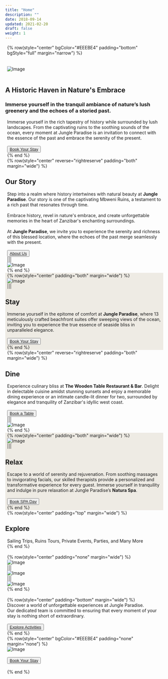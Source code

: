 ```yaml
---
title: "Home"
description: ""
date: 2018-09-14
updated: 2021-02-20
draft: false
weight: 1
---
```


<!-- section 1 (header) -->

{% row(style="center" bgColor="#EEEBE4" padding="bottom" bgStyle="full" margin="narrow") %}

<br>

<br>

<div class="container mx-auto">

![Image](./img/home_header1.webp#mx-auto)

<br>

## A Historic Haven in Nature's Embrace

### Immerse yourself in the tranquil ambiance of nature’s lush greenery and the echoes of a storied past.

<p class="max-w-6xl mx-auto">Immerse yourself in the rich tapestry of history while surrounded by lush landscapes. From the captivating ruins to the soothing sounds of the ocean, every moment at Jungle Paradise is an invitation to connect with the essence of the past and embrace the serenity of the present.</p>
<br>

<button><a href="https://hotels.cloudbeds.com/reservation/DNw5Ek#checkin=2023-08-16&checkout=2023-08-17" target="_blank">Book Your Stay</a></button>

</div>

{% end %}

<!-- section 2 -->

<div class="container mx-auto">

{% row(style="center" reverse="rightreserve" padding="both" margin="wide") %}

## Our Story

Step into a realm where history intertwines with natural beauty at **Jungle Paradise**. Our story is one of the captivating Mbweni Ruins, a testament to a rich past that resonates through time.

<br>

Embrace history, revel in nature's embrace, and create unforgettable memories in the heart of Zanzibar's enchanting surroundings.

<br>

At **Jungle Paradise**, we invite you to experience the serenity and richness of this blessed location, where the echoes of the past merge seamlessly with the present.

<br>

<button><a href="/story">About Us</a></button>

|||

![Image](./img/story.png#mx-auto)

{% end %}

</div>

<!-- section 3 -->

<div class="myColor">

<div class="container mx-auto">

{% row(style="center" padding="both" margin="wide") %}

![Image](./img/stay.png#mx-auto)

|||

## Stay

Immerse yourself in the epitome of comfort at  **Jungle Paradise**, where 13 meticulously crafted beachfront suites offer sweeping views of the ocean, inviting you to experience the true essence of seaside bliss in unparalleled elegance.

<br>


<button><a href="/stay">Book Your Stay</a></button>

{% end %}

</div>
</div>

<!-- section 4 -->

<div class="container mx-auto">

{% row(style="center" reverse="rightreserve" padding="both" margin="wide") %}

## Dine

Experience culinary bliss at **The Wooden Table Restaurant & Bar**. Delight in delectable cuisine amidst stunning sunsets and enjoy a memorable dining experience or an intimate candle-lit dinner for two, surrounded by elegance and tranquility of Zanzibar's idyllic west coast.

<br>


<button><a href="/dine">Book a Table</a></button>

|||

![Image](./img/restaurant1.webp#mx-auto)

{% end %}

</div>

<!-- section 5 -->

<div class="myColor">

<div class="container mx-auto">

{% row(style="center" padding="both" margin="wide") %}

![Image](./img/relax.png#mx-auto)

|||

## Relax

Escape to a world of serenity and rejuvenation. From soothing massages to invigorating facials, our skilled therapists provide a personalized and transformative experience for every guest. Immerse yourself in tranquility and indulge in pure relaxation at Jungle Paradise’s **Natura Spa**.

<br>

<button><a href="/relax">Book SPA Day</a></button>

{% end %}

</div>
</div>

<!-- section 6 -->

<div class="container mx-auto">

{% row(style="center" padding="top" margin="wide") %}

## Explore

Sailing Trips, Ruins Tours, Private Events, Parties, and Many More

{% end %}

<br>

{% row(style="center" padding="none" margin="wide") %}

![Image](./img/explore1.webp#mx-auto)

|||

![Image](./img/explore2.webp#mx-auto)

|||

![Image](./img/explore3.webp#mx-auto)

{% end %}

<br>

{% row(style="center" padding="bottom" margin="wide") %}

Discover a world of unforgettable experiences at Jungle Paradise.<br>
Our dedicated team is committed to ensuring that every moment of your stay is nothing short of extraordinary.

<br>

<button><a href="/explore">Explore Activities</a></button>

{% end %}

</div>

<!-- <section class="mx-auto text-center myColor">
  <img src="/home_bottom.png" class="object-cover w-full my-2" alt="colorful leafs" />

  <button class="mb-8"><a class="" href="https://hotels.cloudbeds.com/reservation/DNw5Ek#checkin=2023-04-04&checkout=2023-04-05" target="_blank">Book Your Stay</a></button>
</section> -->

<!-- section 5 -->

{% row(style="center" bgColor="#EEEBE4" padding="none" margin="none") %}

![Image](./img/home_bottom1.webp#mx-auto)

<br>


<button><a href="https://hotels.cloudbeds.com/reservation/DNw5Ek#checkin=2023-08-16&checkout=2023-08-17" target="_blank">Book Your Stay</a></button>

<br>

{% end %}

<style>
  .myColor{

  background-color:#EEEBE4; 
}

p{

    margin: 0px 6px;

}

    </style>
